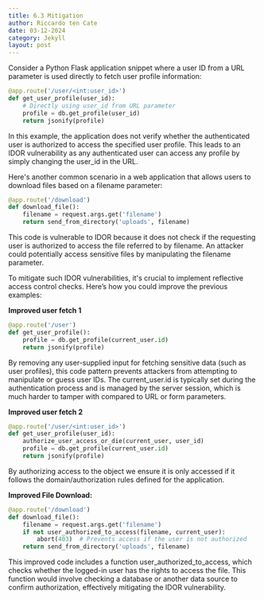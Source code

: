 ```yaml
---
title: 6.3 Mitigation
author: Riccardo ten Cate
date: 03-12-2024
category: Jekyll
layout: post
---
```


Consider a Python Flask application snippet where a user ID from a URL parameter is used directly to fetch user profile information:

```python
@app.route('/user/<int:user_id>')
def get_user_profile(user_id):
    # Directly using user_id from URL parameter
    profile = db.get_profile(user_id)
    return jsonify(profile)
```

In this example, the application does not verify whether the authenticated user is authorized to access the specified user profile. This leads to an IDOR vulnerability as any authenticated user can access any profile by simply changing the user_id in the URL.

Here's another common scenario in a web application that allows users to download files based on a filename parameter:

```python
@app.route('/download')
def download_file():
    filename = request.args.get('filename')
    return send_from_directory('uploads', filename)
```

This code is vulnerable to IDOR because it does not check if the requesting user is authorized to access the file referred to by filename. An attacker could potentially access sensitive files by manipulating the filename parameter.

To mitigate such IDOR vulnerabilities, it's crucial to implement reflective access control checks. Here’s how you could improve the previous examples:

**Improved user fetch 1**

```python
@app.route('/user')
def get_user_profile():
    profile = db.get_profile(current_user.id)
    return jsonify(profile)
```
By removing any user-supplied input for fetching sensitive data (such as user profiles), this code pattern prevents attackers from attempting to manipulate or guess user IDs. The current_user.id is typically set during the authentication process and is managed by the server session, which is much harder to tamper with compared to URL or form parameters.

**Improved user fetch 2**

```python
@app.route('/user/<int:user_id>')
def get_user_profile(user_id):
    authorize_user_access_or_die(current_user, user_id)
    profile = db.get_profile(current_user.id)
    return jsonify(profile)
```

By authorizing access to the object we ensure it is only accessed if it follows the domain/authorization rules defined for the application.

**Improved File Download:**

```python
@app.route('/download')
def download_file():
    filename = request.args.get('filename')
    if not user_authorized_to_access(filename, current_user):
        abort(403)  # Prevents access if the user is not authorized
    return send_from_directory('uploads', filename)
```

This improved code includes a function user_authorized_to_access, which checks whether the logged-in user has the rights to access the file. This function would involve checking a database or another data source to confirm authorization, effectively mitigating the IDOR vulnerability.